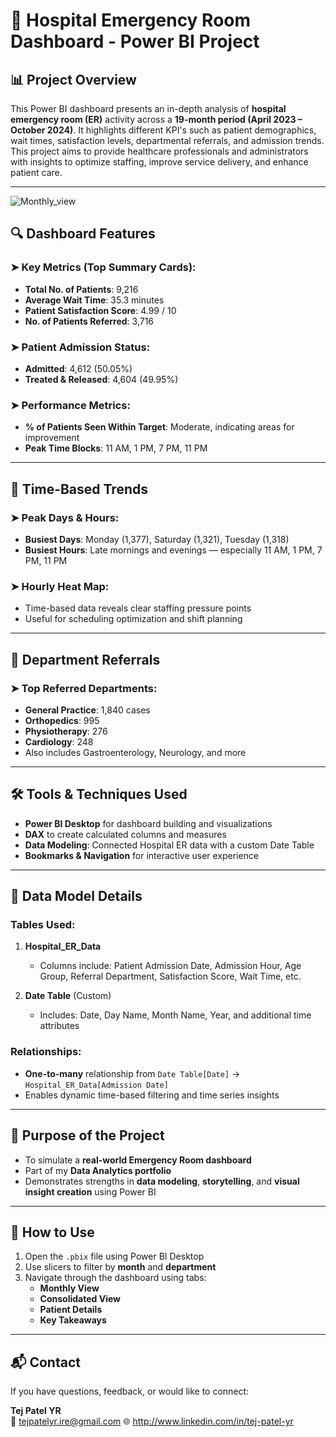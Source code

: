 # 🏥 Hospital Emergency Room Dashboard - Power BI Project

## 📊 Project Overview

This Power BI dashboard presents an in-depth analysis of **hospital emergency room (ER)** activity across a **19-month period (April 2023 – October 2024)**. It highlights different KPI's such as patient demographics, wait times, satisfaction levels, departmental referrals, and admission trends. This project aims to provide healthcare professionals and administrators with insights to optimize staffing, improve service delivery, and enhance patient care.

---
![Monthly_view](https://github.com/user-attachments/assets/43beaddb-9915-4764-9d1c-140dfac86a76)

## 🔍 Dashboard Features

### ➤ Key Metrics (Top Summary Cards):
- **Total No. of Patients**: 9,216
- **Average Wait Time**: 35.3 minutes
- **Patient Satisfaction Score**: 4.99 / 10
- **No. of Patients Referred**: 3,716

### ➤ Patient Admission Status:
- **Admitted**: 4,612 (50.05%)
- **Treated & Released**: 4,604 (49.95%)

### ➤ Performance Metrics:
- **% of Patients Seen Within Target**: Moderate, indicating areas for improvement
- **Peak Time Blocks**: 11 AM, 1 PM, 7 PM, 11 PM

---

## 🧭 Time-Based Trends

### ➤ Peak Days & Hours:
- **Busiest Days**: Monday (1,377), Saturday (1,321), Tuesday (1,318)
- **Busiest Hours**: Late mornings and evenings — especially 11 AM, 1 PM, 7 PM, 11 PM

### ➤ Hourly Heat Map:
- Time-based data reveals clear staffing pressure points
- Useful for scheduling optimization and shift planning

---

## 🏥 Department Referrals

### ➤ Top Referred Departments:
- **General Practice**: 1,840 cases
- **Orthopedics**: 995
- **Physiotherapy**: 276
- **Cardiology**: 248
- Also includes Gastroenterology, Neurology, and more

---

## 🛠️ Tools & Techniques Used

- **Power BI Desktop** for dashboard building and visualizations
- **DAX** to create calculated columns and measures
- **Data Modeling**: Connected Hospital ER data with a custom Date Table
- **Bookmarks & Navigation** for interactive user experience

---

## 📁 Data Model Details

### Tables Used:
1. **Hospital_ER_Data**
   - Columns include: Patient Admission Date, Admission Hour, Age Group, Referral Department, Satisfaction Score, Wait Time, etc.

2. **Date Table** (Custom)
   - Includes: Date, Day Name, Month Name, Year, and additional time attributes

### Relationships:
- **One-to-many** relationship from `Date Table[Date]` → `Hospital_ER_Data[Admission Date]`
- Enables dynamic time-based filtering and time series insights

---

## 🎯 Purpose of the Project

- To simulate a **real-world Emergency Room dashboard**
- Part of my **Data Analytics portfolio**
- Demonstrates strengths in **data modeling**, **storytelling**, and **visual insight creation** using Power BI

---

## 📌 How to Use

1. Open the `.pbix` file using Power BI Desktop
2. Use slicers to filter by **month** and **department**
3. Navigate through the dashboard using tabs:
   - **Monthly View**
   - **Consolidated View**
   - **Patient Details**
   - **Key Takeaways**

---

## 📬 Contact

If you have questions, feedback, or would like to connect:

**Tej Patel YR**  
📧 tejpatelyr.ire@gmail.com 
🌐 http://www.linkedin.com/in/tej-patel-yr

